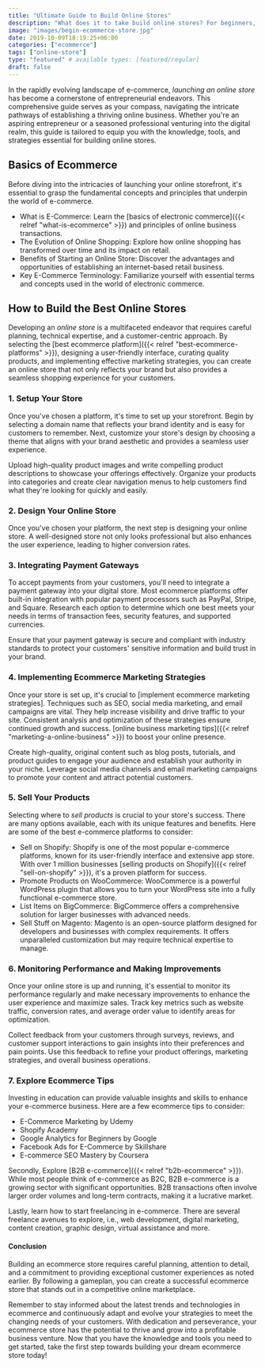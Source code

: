 ```yaml
---
title: "Ultimate Guide to Build Online Stores"
description: "What does it to take build online stores? For beginners, you must find a market, create a brand, and find hosting to start."
image: "images/begin-ecommerce-store.jpg"
date: 2019-10-09T18:19:25+06:00
categories: ["ecommerce"]
tags: ["online-store"]
type: "featured" # available types: [featured/regular]
draft: false
---
```


In the rapidly evolving landscape of e-commerce, *launching an online store* has become a cornerstone of entrepreneurial endeavors. This comprehensive guide serves as your compass, navigating the intricate pathways of establishing a thriving online business. Whether you're an aspiring entrepreneur or a seasoned professional venturing into the digital realm, this guide is tailored to equip you with the knowledge, tools, and strategies essential for building online stores.

## Basics of Ecommerce

Before diving into the intricacies of launching your online storefront, it's essential to grasp the fundamental concepts and principles that underpin the world of e-commerce.

* What is E-Commerce: Learn the [basics of electronic commerce]({{< relref "what-is-ecommerce" >}}) and principles of online business transactions.
* The Evolution of Online Shopping: Explore how online shopping has transformed over time and its impact on retail.
* Benefits of Starting an Online Store: Discover the advantages and opportunities of establishing an internet-based retail business.
* Key E-Commerce Terminology: Familiarize yourself with essential terms and concepts used in the world of electronic commerce.

## How to Build the Best Online Stores

Developing an *online store* is a multifaceted endeavor that requires careful planning, technical expertise, and a customer-centric approach. By selecting the [best ecommerce platform]({{< relref "best-ecommerce-platforms" >}}), designing a user-friendly interface, curating quality products, and implementing effective marketing strategies, you can create an online store that not only reflects your brand but also provides a seamless shopping experience for your customers.

### 1. Setup Your Store

Once you've chosen a platform, it's time to set up your storefront. Begin by selecting a domain name that reflects your brand identity and is easy for customers to remember. Next, customize your store's design by choosing a theme that aligns with your brand aesthetic and provides a seamless user experience.

Upload high-quality product images and write compelling product descriptions to showcase your offerings effectively. Organize your products into categories and create clear navigation menus to help customers find what they're looking for quickly and easily.

### 2. Design Your Online Store

Once you've chosen your platform, the next step is designing your online store. A well-designed store not only looks professional but also enhances the user experience, leading to higher conversion rates.

### 3. Integrating Payment Gateways

To accept payments from your customers, you'll need to integrate a payment gateway into your digital store. Most ecommerce platforms offer built-in integration with popular payment processors such as PayPal, Stripe, and Square. Research each option to determine which one best meets your needs in terms of transaction fees, security features, and supported currencies.

Ensure that your payment gateway is secure and compliant with industry standards to protect your customers' sensitive information and build trust in your brand.

### 4. Implementing Ecommerce Marketing Strategies

Once your store is set up, it's crucial to [implement ecommerce marketing strategies]. Techniques such as SEO, social media marketing, and email campaigns are vital. They help increase visibility and drive traffic to your site. Consistent analysis and optimization of these strategies ensure continued growth and success.
[online business marketing tips]({{< relref "marketing-a-online-business" >}}) to boost your online presence.

Create high-quality, original content such as blog posts, tutorials, and product guides to engage your audience and establish your authority in your niche. Leverage social media channels and email marketing campaigns to promote your content and attract potential customers.

### 5. Sell Your Products

Selecting where to *sell products* is crucial to your store's success. There are many options available, each with its unique features and benefits. Here are some of the best e-commerce platforms to consider:

* Sell on Shopify: Shopify is one of the most popular e-commerce platforms, known for its user-friendly interface and extensive app store. With over 1 million businesses [selling products on Shopify]({{< relref "sell-on-shopify" >}}), it's a proven platform for success.
* Promote Products on WooCommerce: WooCommerce is a powerful WordPress plugin that allows you to turn your WordPress site into a fully functional e-commerce store.
* List Items on BigCommerce: BigCommerce offers a comprehensive solution for larger businesses with advanced needs.
* Sell Stuff on Magento: Magento is an open-source platform designed for developers and businesses with complex requirements. It offers unparalleled customization but may require technical expertise to manage.

### 6. Monitoring Performance and Making Improvements

Once your online store is up and running, it's essential to monitor its performance regularly and make necessary improvements to enhance the user experience and maximize sales. Track key metrics such as website traffic, conversion rates, and average order value to identify areas for optimization.

Collect feedback from your customers through surveys, reviews, and customer support interactions to gain insights into their preferences and pain points. Use this feedback to refine your product offerings, marketing strategies, and overall business operations.

### 7. Explore Ecommerce Tips

Investing in education can provide valuable insights and skills to enhance your e-commerce business. Here are a few ecommerce tips to consider:

* E-Commerce Marketing by Udemy
* Shopify Academy
* Google Analytics for Beginners by Google
* Facebook Ads for E-Commerce by Skillshare
* E-commerce SEO Mastery by Coursera

Secondly, Explore [B2B e-commerce]({{< relref "b2b-ecommerce" >}}). While most people think of e-commerce as B2C, B2B e-commerce is a growing sector with significant opportunities. B2B transactions often involve larger order volumes and long-term contracts, making it a lucrative market.

Lastly, learn how to start freelancing in e-commerce. There are several freelance avenues to explore, i.e., web development, digital marketing, content creation, graphic design, virtual assistance and more.

#### Conclusion

Building an ecommerce store requires careful planning, attention to detail, and a commitment to providing exceptional customer experiences as noted earlier. By following a gameplan, you can create a successful ecommerce store that stands out in a competitive online marketplace.

Remember to stay informed about the latest trends and technologies in ecommerce and continuously adapt and evolve your strategies to meet the changing needs of your customers. With dedication and perseverance, your ecommerce store has the potential to thrive and grow into a profitable business venture. Now that you have the knowledge and tools you need to get started, take the first step towards building your dream ecommerce store today!
